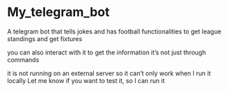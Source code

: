 # My_telegram_bot

A telegram bot that tells jokes and has football functionalities to get league standings and get fixtures

you can also interact with it to get the information
it’s not just through commands

it is not running  on an external server so it can’t only work when I run it locally
Let me know if you want to test it, so I can run it

